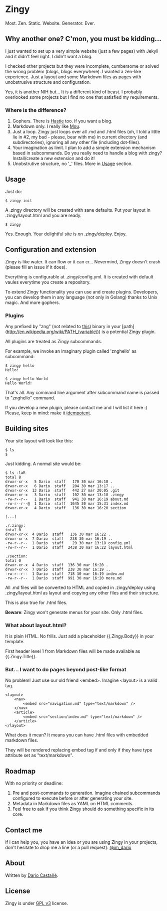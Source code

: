 # Zingy

Most. Zen. Static. Website. Generator. Ever.

## Why another one? C'mon, you must be kidding...

I just wanted to set up a very simple website (just a few pages) with Jekyll and it didn't feel right. I didn't want a blog.

I checked other projects but they were incomplete, cumbersome or solved the wrong problem (blogs, blogs everywhere). I wanted a zen-like experience. Just a layout and some Markdown files as pages with unobstrusive structure and configuration.

Yes, it is another NIH but... It is a different kind of beast. I probably overlooked some projects but I find no one that satisfied my requirements.

### Where is the difference?

1. Gophers. There is [Hastie](https://github.com/mkaz/hastie) too. If you want a blog.
2. Markdown only. I really like [Mou](http://mouapp.com/).
3. Just a loop. Zingy just loops over all .md and .html files (oh, I told a little lie in #2, my bad - please, bear with me) in current directory (and subdirectories), ignoring all any other file (including dot-files).
4. Your imagination as limit. I plan to add a simple extension mechanism based in subcommands. Do you really need to handle a blog with zingy? Install/create a new extension and do it!
5. Unobstrutive structure, no '_' files. More in [Usage](#usage) section.

## Usage

Just do:

    $ zingy init

A .zingy directory will be created with sane defaults. Put your layout in .zingy/layout.html and you are ready.

    $ zingy

Yes. Enough. Your delightful site is on .zingy/deploy. Enjoy.

## Configuration and extension

Zingy is like water. It can flow or it can cr... Nevermind, Zingy doesn't crash (please fill an issue if it does).

Everything is configurable at .zingy/config.yml. It is created with default vaules everytime you create a repository.

To extend Zingy functionality you can use and create plugins. Developers, you can develop them in any language (not only in Golang) thanks to Unix magic. And more gophers.

### Plugins

Any prefixed by "zng" (not related to [this](http://en.wikipedia.org/wiki/Croatian_National_Guard)) binary in your [path](http://en.wikipedia.org/wiki/PATH_(variable\)) is a potential Zingy plugin.

All plugins are treated as Zingy subcommands.

For example, we invoke an imaginary plugin called 'znghello' as subcommand:

    $ zingy hello
    Hello!
    
    $ zingy hello World
    Hello World!

That's all. Any command line argument after subcommand name is passed to "znghello" command.

If you develop a new plugin, please contact me and I will list it here :) Please, keep in mind: make it [idempotent](http://en.wikipedia.org/wiki/Idempotence).

## Building sites

Your site layout will look like this:

    $ ls
    $

Just kidding. A normal site would be:

    $ ls -laR
    total 8
    drwxr-xr-x   5 Dario  staff   170 30 mar 16:18 .
    drwxr-xr-x   6 Dario  staff   204 30 mar 13:17 ..
    drwxr-xr-x  13 Dario  staff   442 27 mar 20:05 .git
    drwxr-xr-x   3 Dario  staff   102 30 mar 13:18 .zingy
    -rw-r--r--   1 Dario  staff   941 30 mar 16:19 about.md
    -rw-r--r--@  1 Dario  staff  1645 30 mar 15:31 index.md
    drwxr-xr-x   4 Dario  staff   136 30 mar 16:20 section
    
    [...]
    
    ./.zingy:
    total 0
    drwxr-xr-x  4 Dario  staff   136 30 mar 16:22 .
    drwxr-xr-x  7 Dario  staff   238 30 mar 16:19 ..
    -rw-r--r--  1 Dario  staff    29 30 mar 13:18 config.yml
    -rw-r--r--  1 Dario  staff  2438 30 mar 16:22 layout.html
    
    ./section:
    total 0
    drwxr-xr-x  4 Dario  staff  136 30 mar 16:20 .
    drwxr-xr-x  7 Dario  staff  238 30 mar 16:19 ..
    -rw-r--r--  1 Dario  staff  718 30 mar 16:19 index.md
    -rw-r--r--  1 Dario  staff  991 30 mar 16:20 more.md

All .md files will be converted to HTML and copied in .zingy/deploy using .zingy/layout.html as layout and copying any other files and their structure.

This is also true for .html files.

**Beware**: Zingy won't generate menus for your site. Only .html files.

### What about layout.html?

It is plain HTML. No frills. Just add a placeholder {{.Zingy.Body}} in your template.

First header level 1 from Markdown files will be made available as {{.Zingy.Title}}.

### But... I want to do pages beyond post-like format

No problem! Just use our old friend \<embed\>. Imagine \<layout\> is a valid tag.

    <layout>
    	<nav>
    	    <embed src="navigation.md" type="text/markdown" />
    	</nav>
    	<article>
	    	<embed src="section/index.md" type="text/markdown" />
	    </article>
    </layout>

What does it mean? It means you can have .html files with embedded markdown files.

They will be rendered replacing embed tag if and only if they have type attribute set as "text/markdown".

## Roadmap

With no priority or deadline:

1. Pre and post-commands to generation. Imagine chained subcommands configured to execute before or after generating your site.
2. Metadata in Markdown files as YAML on HTML comments.
3. Feel free to ask if you think Zingy should do something specific in its core.

## Contact me

If I can help you, you have an idea or you are using Zingy in your projects, don't hesitate to drop me a line (or a pull request): [@im_dario](https://twitter.com/im_dario)

## About

Written by [Dario Castañé](http://dario.im).

## License

Zingy is under [GPL v3](http://www.gnu.org/licenses/gpl.html) license.